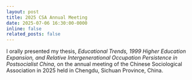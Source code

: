 ```yaml
---
layout: post
title: 2025 CSA Annual Meeting
date: 2025-07-06 16:30:00-0000
inline: false
related_posts: false
---
```


I orally presented my thesis, *Educational Trends, 1999 Higher Education Expansion, and Relative Intergenerational Occupation Persistence in Postsocialist China*, on the annual meeting of the Chinese Sociological Association in 2025 held in Chengdu, Sichuan Province, China. 

